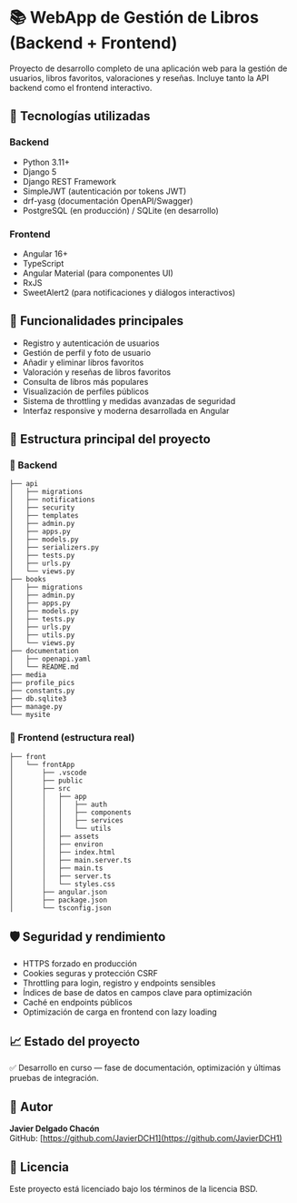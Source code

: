 # 📚 WebApp de Gestión de Libros (Backend + Frontend)

Proyecto de desarrollo completo de una aplicación web para la gestión de usuarios, libros favoritos, valoraciones y reseñas. Incluye tanto la API backend como el frontend interactivo.

## 🚀 Tecnologías utilizadas
### Backend
- Python 3.11+
- Django 5
- Django REST Framework
- SimpleJWT (autenticación por tokens JWT)
- drf-yasg (documentación OpenAPI/Swagger)
- PostgreSQL (en producción) / SQLite (en desarrollo)

### Frontend
- Angular 16+
- TypeScript
- Angular Material (para componentes UI)
- RxJS
- SweetAlert2 (para notificaciones y diálogos interactivos)

## 🔎 Funcionalidades principales
- Registro y autenticación de usuarios
- Gestión de perfil y foto de usuario
- Añadir y eliminar libros favoritos
- Valoración y reseñas de libros favoritos
- Consulta de libros más populares
- Visualización de perfiles públicos
- Sistema de throttling y medidas avanzadas de seguridad
- Interfaz responsive y moderna desarrollada en Angular

## 📁 Estructura principal del proyecto

### 📂 Backend
```
├── api
│   ├── migrations
│   ├── notifications
│   ├── security
│   ├── templates
│   ├── admin.py
│   ├── apps.py
│   ├── models.py
│   ├── serializers.py
│   ├── tests.py
│   ├── urls.py
│   └── views.py
├── books
│   ├── migrations
│   ├── admin.py
│   ├── apps.py
│   ├── models.py
│   ├── tests.py
│   ├── urls.py
│   ├── utils.py
│   └── views.py
├── documentation
│   ├── openapi.yaml
│   └── README.md
├── media
├── profile_pics
├── constants.py
├── db.sqlite3
├── manage.py
└── mysite
```

### 📂 Frontend (estructura real)
```
├── front
│   └── frontApp
│       ├── .vscode
│       ├── public
│       ├── src
│       │   ├── app
│       │   │   ├── auth
│       │   │   ├── components
│       │   │   ├── services
│       │   │   └── utils
│       │   ├── assets
│       │   ├── environ
│       │   ├── index.html
│       │   ├── main.server.ts
│       │   ├── main.ts
│       │   ├── server.ts
│       │   └── styles.css
│       ├── angular.json
│       ├── package.json
│       └── tsconfig.json
```

## 🛡️ Seguridad y rendimiento
- HTTPS forzado en producción
- Cookies seguras y protección CSRF
- Throttling para login, registro y endpoints sensibles
- Índices de base de datos en campos clave para optimización
- Caché en endpoints públicos
- Optimización de carga en frontend con lazy loading

## 📈 Estado del proyecto
✅ Desarrollo en curso — fase de documentación, optimización y últimas pruebas de integración.

## 📧 Autor
**Javier Delgado Chacón**  
GitHub: [https://github.com/JavierDCH1](https://github.com/JavierDCH1)  

## 📄 Licencia
Este proyecto está licenciado bajo los términos de la licencia BSD.
